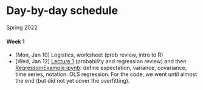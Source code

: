# Day-by-day schedule

Spring 2022
#### Week 1
- [Mon, Jan 10]  Logistics, worksheet (prob review, intro to R)
- [Wed, Jan 12]  [Lecture 1](Notes/1_Probability_regression_review.pdf) (probability and regression review) and then [RegressionExample.ipynb](Code/RegressionExample.ipynb): define expectation, variance, covariance, time series, notation. OLS regression. For the code, we went until almost the end (but did not yet cover the overfitting).
